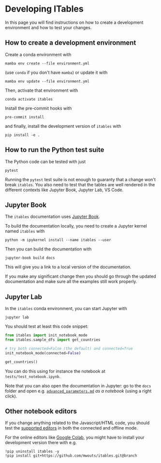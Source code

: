 # Developing ITables

In this page you will find instructions on how to
create a development environment and how
to test your changes.

## How to create a development environment

Create a conda environment with
```shell
mamba env create --file environment.yml
```
(use `conda` if you don't have `mamba`) or update it with
```shell
mamba env update --file environment.yml
```

Then, activate that environment with
```shell
conda activate itables
```

Install the pre-commit hooks with
```shell
pre-commit install
```

and finally, install the development version of `itables` with
```shell
pip install -e .
```

## How to run the Python test suite

The Python code can be tested with just

```shell
pytest
```

Running the `pytest` test suite is not enough to guaranty that a change won't
break `itables`. You also need to test that the tables are well rendered in the
different contexts like Jupyter Book, Jupyter Lab, VS Code.

## Jupyter Book

The `itables` documentation uses [Jupyter Book](https://jupyterbook.org/).

To build the documentation locally,
you need to create a Jupyter kernel named `itables` with
```shell
python -m ipykernel install --name itables --user
```
Then you can build the documentation with
```
jupyter-book build docs
```

This will give you a link to a local version of the documentation.

If you make any significant change then you should go through
the updated documentation and make sure all the examples
still work properly.

## Jupyter Lab

In the `itables` conda environment, you can start Jupyter with
```
jupyter lab
```

You should test at least this code snippet:
```python
from itables import init_notebook_mode
from itables.sample_dfs import get_countries

# try both connected=False (the default) and connected=True
init_notebook_mode(connected=False)

get_countries()
```

You can do this using for instance the notebook at `tests/test_notebook.ipynb`.

Note that you can also open the documentation in Jupyter:
go to the `docs` folder and open e.g.
[`advanced_parameters.md`](advanced_parameters.md)
_as a notebook_ (using a right click).

## Other notebook editors

If you change anything related to the Javascript/HTML code,
you should test the [supported editors](supported_editors.md)
in both the connected and offline mode.

For the online editors like [Google Colab](https://colab.research.google.com/),
you might have to install your development version there with e.g.
```
!pip uninstall itables -y
!pip install git+https://github.com/mwouts/itables.git@branch
```
